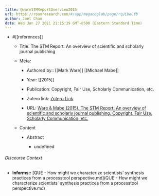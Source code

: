 ```yaml
---
title: @wareSTMReportOverview2015
url: https://roamresearch.com/#/app/megacoglab/page/rqJLbeCfb
author: Joel Chan
date: Wed Jan 27 2021 21:15:39 GMT-0500 (Eastern Standard Time)
---
```


- #[[references]]

    - Title: The STM Report:  An overview of scientific and scholarly journal publishing

    - Meta:

        - Authored by:: [[Mark Ware]] [[Michael Mabe]]

        - Year: [[2015]]

        - Publication: Copyright, Fair Use, Scholarly Communication, etc.

        - Zotero link: [Zotero Link](zotero://select/items/7_VQV55ILN)

        - URL: [Ware & Mabe (2015). The STM Report:  An overview of scientific and scholarly journal publishing. Copyright, Fair Use, Scholarly Communication, etc.](https://digitalcommons.unl.edu/scholcom/9)

    - Content

        - Abstract

            - undefined

###### Discourse Context

- **Informs::** [QUE - How might we characterize scientists' synthesis practices from a processtool perspective.md](QUE - How might we characterize scientists' synthesis practices from a processtool perspective.md)


